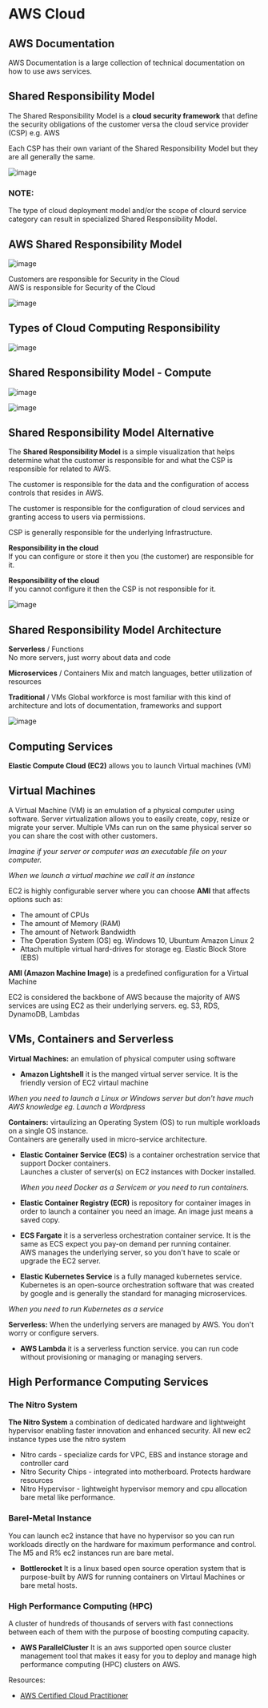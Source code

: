 # AWS Cloud

## AWS Documentation
AWS Documentation is a large collection of technical documentation on how to use aws services.

## Shared Responsibility Model
The Shared Responsibility Model is a **cloud security framework** that define the security obligations of the customer versa the cloud service provider (CSP) e.g. AWS

Each CSP has their own variant of the Shared Responsibility Model but they are all generally the same.

![image](https://user-images.githubusercontent.com/74575612/154994859-ccb39c6e-2b85-44fe-b51f-3b1ff3aae33d.png)

### NOTE:
The type of cloud deployment model and/or the scope of clourd service category can result in specialized Shared Responsibility Model.

## AWS Shared Responsibility Model

![image](https://user-images.githubusercontent.com/74575612/154995296-401afa00-a555-4627-9161-83f458b9f18f.png)

Customers are responsible for Security in the Cloud <br/>
AWS is responsible for Security of the Cloud

![image](https://user-images.githubusercontent.com/74575612/154995416-af79bb7b-aac9-474c-be6d-97a79e80f307.png)

## Types of Cloud Computing Responsibility

![image](https://user-images.githubusercontent.com/74575612/154997102-7e79ad6d-719f-461b-a0a3-510e3d07fb77.png)

## Shared Responsibility Model - Compute

![image](https://user-images.githubusercontent.com/74575612/154997261-501927fa-81fe-49c6-96b7-2ccfaa477638.png)

![image](https://user-images.githubusercontent.com/74575612/154997371-7d80b97c-f90c-4b26-afa2-bb0f2888a98b.png)

## Shared Responsibility Model Alternative
The **Shared Responsibility Model** is a simple visualization that helps determine what the customer is responsible for and what the CSP is responsible for related to AWS.

The customer is responsible for the data and the configuration of access controls that resides in AWS.

The customer is responsible for the configuration of cloud services and granting access to users via permissions.

CSP is generally responsible for the underlying Infrastructure.

**Responsibility in the cloud** <br/>
If you can configure or store it then you (the customer) are responsible for it.

**Responsibility of the cloud** <br/>
If you cannot configure it then the CSP is not responsible for it.

![image](https://user-images.githubusercontent.com/74575612/154998085-d99997de-6923-4af1-ad3b-c943aa34e9b1.png)

## Shared Responsibility Model Architecture
**Serverless** / Functions <br/>
No more servers, just worry about data and code

**Microservices** / Containers
Mix and match languages, better utilization of resources

**Traditional** / VMs
Global workforce is most familiar with this kind of architecture and lots of documentation, frameworks and support

![image](https://user-images.githubusercontent.com/74575612/154998438-4444e304-dabc-4684-9c97-6291e7c9aa78.png)


## Computing Services
**Elastic Compute Cloud (EC2)** allows you to launch Virtual machines (VM)

## Virtual Machines
A Virtual Machine (VM) is an emulation of a physical computer using software. Server virtualization allows you to easily create, copy, resize or migrate your server.
Multiple VMs can run on the same physical server so you can share the cost with other customers. <br/>

_Imagine if your server or computer was an executable file on your computer._

_When we launch a virtual machine we call it an instance_

EC2 is highly configurable server where you can choose **AMI** that affects options such as:
- The amount of CPUs
- The amount of Memory (RAM)
- The amount of Network Bandwidth
- The Operation System (OS) eg. Windows 10, Ubuntum Amazon Linux 2
- Attach multiple virtual hard-drives for storage eg. Elastic Block Store (EBS)

**AMI (Amazon Machine Image)** is a predefined configuration for a Virtual Machine

EC2 is considered the backbone of AWS because the majority of AWS services are using EC2 as their underlying servers. eg. S3, RDS, DynamoDB, Lambdas

## VMs, Containers and Serverless

**Virtual Machines:** an emulation of physical computer using software
- **Amazon Lightshell** it is the manged virtual server service. It is the friendly version of EC2 virtaul machine

_When you need to launch a Linux or Windows server but don't have much AWS knowledge eg. Launch a Wordpress_
 
**Containers:** virtaulizing an Operating System (OS) to run multiple workloads on a single OS instance. <br/>
Containers are generally used in micro-service architecture.
- **Elastic Container Service (ECS)** is a container orchestration service that support Docker containers. <br/>
  Launches a cluster of server(s) on EC2 instances with Docker installed. <br/>
  
  _When you need Docker as a Servicem or you need to run containers._
  
- **Elastic Container Registry (ECR)** is repository for container images in order to launch a container you need an image. An image just means a saved copy.
- **ECS Fargate** it is a serverless orchestration container service. It is the same as ECS expect you pay-on demand per running container. <br/>
  AWS manages the underlying server, so you don't have to scale or upgrade the EC2 server.
- **Elastic Kubernetes Service** is a fully managed kubernetes service. Kubernetes is an open-source orchestration software that was created by google and is generally the standard for managing microservices. <br/>

 _When you need to run Kubernetes as a service_
 
**Serverless:** When the underlying servers are managed by AWS. You don't worry or configure servers.
- **AWS Lambda** it is a serverless function service. you can run code without provisioning or managing or managing servers.

## High Performance Computing Services

### The Nitro System
**The Nitro System** a combination of dedicated hardware and lightweight hypervisor enabling faster innovation and enhanced security. All new ec2 instance types use the nitro system

- Nitro cards - specialize cards for VPC, EBS and instance storage and controller card
- Nitro Security Chips - integrated into motherboard. Protects hardware resources
- Nitro Hypervisor - lightweight hypervisor memory and cpu allocation bare metal like performance.

### Barel-Metal Instance
You can launch ec2 instance that have no hypervisor so you can run workloads directly on the hardware for maximum performance and control. The M5 and R% ec2 instances run are bare metal.

- **Bottlerocket** It is a linux based open source operation system that is purpose-built by AWS for running containers on VIrtaul Machines or bare metal hosts.

### High Performance Computing (HPC)
A cluster of hundreds of thousands of servers with fast connections between each of them with the purpose of boosting computing capacity.

- **AWS ParallelCluster** It is an aws supported open source cluster management tool that makes it easy for you to deploy and manage high performance computing (HPC) clusters on AWS.

Resources:
- [AWS Certified Cloud Practitioner](https://www.youtube.com/watch?v=SOTamWNgDKc)
